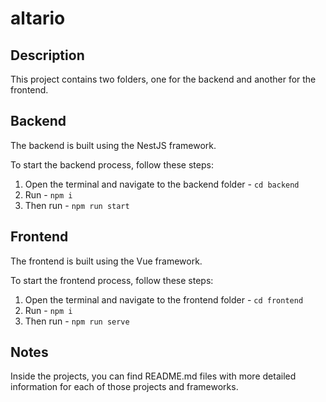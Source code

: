 # altario

## Description

This project contains two folders, one for the backend and another for the frontend.

## Backend

The backend is built using the NestJS framework.

To start the backend process, follow these steps:

1. Open the terminal and navigate to the backend folder - `cd backend`
2. Run - `npm i`
3. Then run - `npm run start`

## Frontend

The frontend is built using the Vue framework.

To start the frontend process, follow these steps:

1. Open the terminal and navigate to the frontend folder - `cd frontend`
2. Run - `npm i`
3. Then run - `npm run serve`

## Notes

Inside the projects, you can find README.md files with more detailed information for each of those projects and frameworks.
